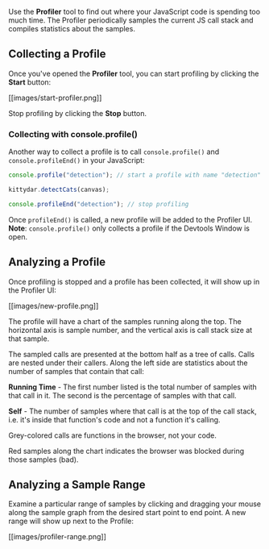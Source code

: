 Use the **Profiler** tool to find out where your JavaScript code is spending too much time. The Profiler periodically samples the current JS call stack and compiles statistics about the samples.

## Collecting a Profile

Once you've opened the **Profiler** tool, you can start profiling by clicking the **Start** button:

[[images/start-profiler.png]]

Stop profiling by clicking the **Stop** button.

### Collecting with console.profile()

Another way to collect a profile is to call `console.profile()` and `console.profileEnd()` in your JavaScript:

```javascript
console.profile("detection"); // start a profile with name "detection"

kittydar.detectCats(canvas);

console.profileEnd("detection"); // stop profiling
```

Once `profileEnd()` is called, a new profile will be added to the Profiler UI. **Note**: `console.profile()` only collects a profile if the Devtools Window is open.

## Analyzing a Profile

Once profiling is stopped and a profile has been collected, it will show up in the Profiler UI:

[[images/new-profile.png]]

The profile will have a chart of the samples running along the top. The horizontal axis is sample number, and the vertical axis is call stack size at that sample.

The sampled calls are presented at the bottom half as a tree of calls. Calls are nested under their callers. Along the left side are statistics about the number of samples that contain that call:

**Running Time** - The first number listed is the total number of samples with that call in it. The second is the percentage of samples with that call.

**Self** - The number of samples where that call is at the top of the call stack, i.e. it's inside that function's code and not a function it's calling.

Grey-colored calls are functions in the browser, not your code.

Red samples along the chart indicates the browser was blocked during those samples (bad).

## Analyzing a Sample Range

Examine a particular range of samples by clicking and dragging your mouse along the sample graph from the desired start point to end point. A new range will show up next to the Profile:

[[images/profiler-range.png]]





